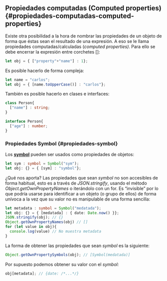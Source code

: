 ## Propiedades computadas \(Computed properties\) {#propiedades-computadas-computed-properties}

Existe otra posibilidad a la hora de nombrar las propiedades de un objeto de forma que éstas sean el resultado de una expresión. A eso se le llama propiedades computadas/calculadas \(_computed properties\)_. Para ello se debe encerrar la expresión entre corchetes \[\]:

```ts
let obj = { ["property"+"name"] : 1};
```

Es posible hacerlo de forma compleja:

```ts
let name = "carlos";
let obj = { [name.toUpperCase()] : "carlos"};
```

También es posible hacerlo en clases e interfaces:

```ts
class Person{ 
  ["name"] : string;
}

interface Person{ 
  ["age"] : number;
}
```

### Propiedades Symbol {#propiedades-symbol}

Los [**symbol**](../tipos/otros_tipos.md#symbols) pueden ser usados como propiedades de objetos:

```ts
let sym : symbol = Symbol("sym");
let obj: {} = { [sym] : "symbol"};
```

¿Qué nos aporta? Las propiedades que sean _symbol_ no son accesibles de forma habitual, esto es a través de _JSON.stringify_, usando el método _Object.getOwnPropertyNames_ o iterándolo con un for. Es “invisible” por lo que podría usarse para identificar a un objeto \(o grupo de ellos\) de forma unívoca a la vez que su valor no es manipulable de una forma sencilla:

```ts
let metadata : symbol = Symbol("medatada");
let obj: {} = { [medatada] : { date: Date.now() }};
JSON.stringify(obj); // {}
Object.getOwnPropertyNames(obj) // []
for (let value in obj){ 
  console.log(value) // No muestra metadata
}
```

La forma de obtener las propiedades que sean _symbol_ es la siguiente:

```ts
Object.getOwnPropertySymbols(obj); // [Symbol(medatada)]
```

Por supuesto podemos obtener su valor con el _symbol:_

```ts
obj[metadata]; // {date: /*...*/}
```



